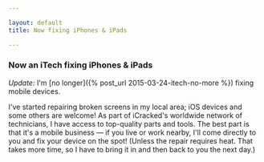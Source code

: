 ```yaml
---

layout: default
title: Now fixing iPhones & iPads

---
```


### Now an iTech fixing iPhones & iPads

*Update:* I'm [no longer]({% post_url 2015-03-24-itech-no-more %}) fixing mobile devices.

I've started repairing broken screens in my local area; iOS devices and some others are welcome! As part of iCracked's worldwide network of technicians, I have access to top-quality parts and tools. The best part is that it's a mobile business &mdash; if you live or work nearby, I'll come directly to you and fix your device on the spot! (Unless the repair requires heat. That takes more time, so I have to bring it in and then back to you the next day.)
